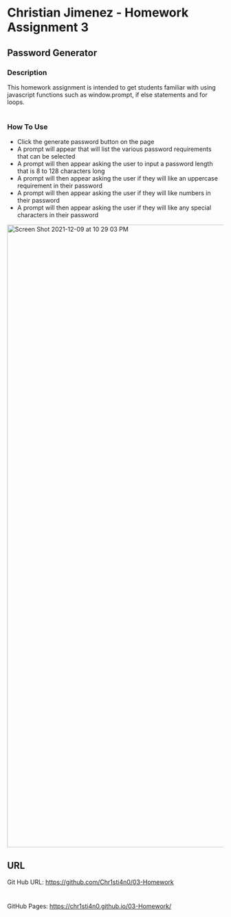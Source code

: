 # Christian Jimenez - Homework Assignment 3

## Password Generator

### Description
This homework assignment is intended to get students familiar with using javascript functions such as window.prompt, if else statements and for loops. 

#

### How To Use
- Click the generate password button on the page
- A prompt will appear that will list the various password requirements that can be selected
- A prompt will then appear asking the user to input a password length that is 8 to 128 characters long
- A prompt will then appear asking the user if they will like an uppercase requirement in their password
- A prompt will then appear asking the user if they will like numbers in their password
- A prompt will then appear asking the user if they will like any special characters in their password

<img width="1445" alt="Screen Shot 2021-12-09 at 10 29 03 PM" src="https://user-images.githubusercontent.com/92955084/145522289-189f3eab-c2d7-4ae1-bb04-1db9263fd538.png">

## URL

Git Hub URL: https://github.com/Chr1sti4n0/03-Homework

#
GitHub Pages: https://chr1sti4n0.github.io/03-Homework/